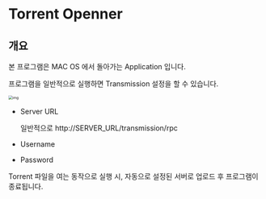 # Torrent Openner

## 개요

본 프로그램은 MAC OS 에서 돌아가는 Application 입니다.

프로그램을 일반적으로 실행하면 Transmission 설정을 할 수 있습니다.

<img src="https://raw.githubusercontent.com/mingkyme/torrent-opener/main/resource/screenshot/screenshot01.png" alt="img" style="zoom:50%;" />

- Server URL

  일반적으로 http://SERVER_URL/transmission/rpc

- Username

- Password

Torrent 파일을 여는 동작으로 실행 시, 자동으로 설정된 서버로 업로드 후 프로그램이 종료됩니다.




